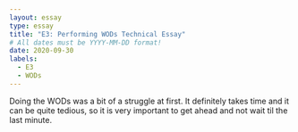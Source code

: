 ```yaml
---
layout: essay
type: essay
title: "E3: Performing WODs Technical Essay"
# All dates must be YYYY-MM-DD format!
date: 2020-09-30
labels:
  - E3
  - WODs
---
```


Doing the WODs was a bit of a struggle at first. It definitely takes time and it can be quite tedious, so it is very important to get ahead and not wait til the last minute.
